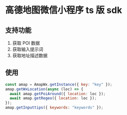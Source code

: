 # 高德地图微信小程序 ts 版 sdk

## 支持功能

1. 获取 POI 数据
2. 获取输入提示词
3. 获取地址描述数据

## 使用

```javascript
const amap = AmapWx.getInstance({ key: "key" });
amap.getWxLocation(async (loc) => {
  await amap.getPoiAround({ location: loc });
  await amap.getRegeo({ location: loc });
});
amap.getInputtips({ keywords: "keywords" });
```
